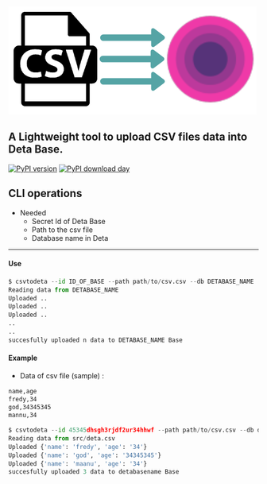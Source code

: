 
![data](https://raw.githubusercontent.com/fredysomy/CsvToDeta/main/images/20201203_215247_0000~2.png)






## A Lightweight tool to upload CSV files data into Deta Base.
 
 [![PyPI version](https://badge.fury.io/py/csvtodeta.svg)](https://badge/pysondb)
 [![PyPI download day](https://img.shields.io/pypi/dm/csvtodeta.svg)](https://pypi.python.org/pypi/csvtodeta)

 ## CLI operations

 * Needed
   * Secret Id of Deta Base
   * Path to the csv file
   * Database name in Deta



***
#### Use
```python
$ csvtodeta --id ID_OF_BASE --path path/to/csv.csv --db DETABASE_NAME
Reading data from DETABASE_NAME
Uploaded ..
Uploaded ..
Uploaded ..
..
..
succesfully uploaded n data to DETABASE_NAME Base
```   



#### Example

* Data of csv file (sample) :

``` 
name,age
fredy,34
god,34345345
mannu,34
```


```python
$ csvtodeta --id 45345dhsgh3rjdf2ur34hhwf --path path/to/csv.csv --db detabasename
Reading data from src/deta.csv
Uploaded {'name': 'fredy', 'age': '34'}
Uploaded {'name': 'god', 'age': '34345345'}
Uploaded {'name': 'maanu', 'age': '34'}
succesfully uploaded 3 data to detabasename Base

```   


